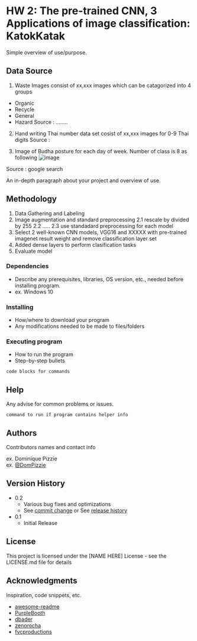 # HW 2: The pre-trained CNN, 3 Applications of image classification: KatokKatak

Simple overview of use/purpose.

## Data Source
1. Waste Images consist of xx,xxx images which can be catagorized into 4 groups
- Organic
- Recycle
- General
- Hazard
Source : ........

2. Hand writing Thai number data set cosist of xx,xxx images for 0-9 Thai digits
Source : 

3. Image of Budha posture for each day of week. Number of class is 8 as following
![image](https://user-images.githubusercontent.com/11289173/195136123-ef90c34c-7e1d-45cf-a181-8313a237b2b4.png)

Source : google search

An in-depth paragraph about your project and overview of use.

## Methodology
1. Data Gathering and Labeling 
2. Image augmentation and standard preprocessing
  2.1 rescale by divided by 255
  2.2 .....
  2.3 use standadard preprocessing for each model
4. Select 2 well-known CNN models, VGG16 and XXXXX with pre-trained imagenet result weight and remove classification layer set
5. Added dense layers to perform clasification tasks
6. Evaluate model

### Dependencies

* Describe any prerequisites, libraries, OS version, etc., needed before installing program.
* ex. Windows 10

### Installing

* How/where to download your program
* Any modifications needed to be made to files/folders

### Executing program

* How to run the program
* Step-by-step bullets
```
code blocks for commands
```

## Help

Any advise for common problems or issues.
```
command to run if program contains helper info
```

## Authors

Contributors names and contact info

ex. Dominique Pizzie  
ex. [@DomPizzie](https://twitter.com/dompizzie)

## Version History

* 0.2
    * Various bug fixes and optimizations
    * See [commit change]() or See [release history]()
* 0.1
    * Initial Release

## License

This project is licensed under the [NAME HERE] License - see the LICENSE.md file for details

## Acknowledgments

Inspiration, code snippets, etc.
* [awesome-readme](https://github.com/matiassingers/awesome-readme)
* [PurpleBooth](https://gist.github.com/PurpleBooth/109311bb0361f32d87a2)
* [dbader](https://github.com/dbader/readme-template)
* [zenorocha](https://gist.github.com/zenorocha/4526327)
* [fvcproductions](https://gist.github.com/fvcproductions/1bfc2d4aecb01a834b46)

